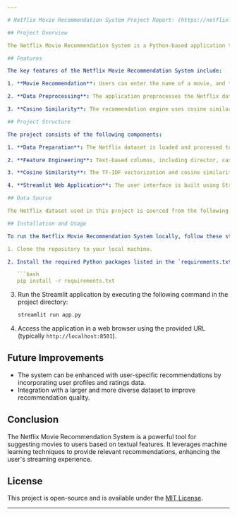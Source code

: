 ```yaml
---

# Netflix Movie Recommendation System Project Report: (https://netflix-recommendation-system-ritu.streamlit.app/)

## Project Overview

The Netflix Movie Recommendation System is a Python-based application that provides movie recommendations to users based on various features, including director, cast, listed genres, and movie descriptions. The system utilizes machine learning techniques to make these recommendations, and it is designed as a web application using Streamlit.

## Features

The key features of the Netflix Movie Recommendation System include:

1. **Movie Recommendation**: Users can enter the name of a movie, and the system will provide a list of recommended movies that are similar to the input movie.

2. **Data Preprocessing**: The application preprocesses the Netflix dataset to create a TF-IDF (Term Frequency-Inverse Document Frequency) matrix, which is used for computing similarity scores between movies.

3. **Cosine Similarity**: The recommendation engine uses cosine similarity to identify movies that are closely related in terms of features.

## Project Structure

The project consists of the following components:

1. **Data Preparation**: The Netflix dataset is loaded and processed to handle missing values.

2. **Feature Engineering**: Text-based columns, including director, cast, listed genres, and movie descriptions, are combined to create feature vectors for similarity calculation.

3. **Cosine Similarity**: The TF-IDF vectorization and cosine similarity calculations are used to identify similar movies.

4. **Streamlit Web Application**: The user interface is built using Streamlit, which allows users to interact with the recommendation system.

## Data Source

The Netflix dataset used in this project is sourced from the following GitHub repository. Kaggle

## Installation and Usage

To run the Netflix Movie Recommendation System locally, follow these steps:

1. Clone the repository to your local machine.

2. Install the required Python packages listed in the `requirements.txt` file using the following command:

   ```bash
   pip install -r requirements.txt
   ```

3. Run the Streamlit application by executing the following command in the project directory:

   ```bash
   streamlit run app.py
   ```

4. Access the application in a web browser using the provided URL (typically `http://localhost:8501`).

## Future Improvements

- The system can be enhanced with user-specific recommendations by incorporating user profiles and ratings data.
- Integration with a larger and more diverse dataset to improve recommendation quality.

## Conclusion

The Netflix Movie Recommendation System is a powerful tool for suggesting movies to users based on textual features. It leverages machine learning techniques to provide relevant recommendations, enhancing the user's streaming experience.

## License

This project is open-source and is available under the [MIT License](LICENSE).

---
```

